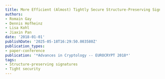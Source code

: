 ```yaml
---
title: More Efficient (Almost) Tightly Secure Structure-Preserving Signatures
authors:
- Romain Gay
- Dennis Hofheinz
- Lisa Kohl
- Jiaxin Pan
date: '2018-01-01'
publishDate: '2025-05-18T16:29:50.003580Z'
publication_types:
- paper-conference
publication: '*Advances in Cryptology -- EUROCRYPT 2018*'
tags:
- Structure-preserving signatures
- Tight security
---
```

